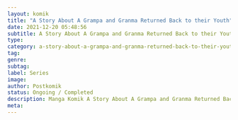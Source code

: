 ```yaml
---
layout: komik
title: "A Story About A Grampa and Granma Returned Back to their Youth"
date: 2021-12-20 05:48:56
subtitle: A Story About A Grampa and Granma Returned Back to their Youth
type: 
category: a-story-about-a-grampa-and-granma-returned-back-to-their-youth
tag: 
genre: 
subtag: 
label: Series
image: 
author: Postkomik
status: Ongoing / Completed
description: Manga Komik A Story About A Grampa and Granma Returned Back to their Youth | Bahasa Indonesia
meta: 
---
```

